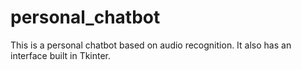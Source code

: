 # personal_chatbot
This is a personal chatbot based on audio recognition. It also has an interface built in Tkinter.
